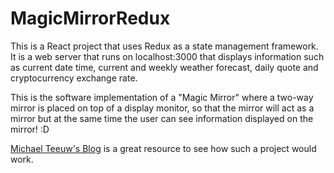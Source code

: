 # MagicMirrorRedux

This is a React project that uses Redux as a state management framework. 
It is a web server that runs on localhost:3000 that displays information such as current date time, current and weekly weather forecast, daily quote and cryptocurrency exchange rate.

This is the software implementation of a "Magic Mirror" where a two-way mirror is placed on top of a display monitor, so that the mirror will act as a mirror but at the same time the user can see information displayed on the mirror! :D

[Michael Teeuw's Blog](http://michaelteeuw.nl/post/84026273526/and-there-it-is-the-end-result-of-the-magic) is a great resource to see how such a project would work.

